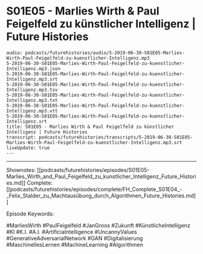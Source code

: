 # S01E05 - Marlies Wirth & Paul Feigelfeld zu künstlicher Intelligenz | Future Histories

```audio-note
audio: podcasts/futurehistories/audio/5-2019-06-30-S01E05-Marlies-Wirth-Paul-Feigelfeld-zu-kuenstlicher-Intelligenz.mp3
5-2019-06-30-S01E05-Marlies-Wirth-Paul-Feigelfeld-zu-kuenstlicher-Intelligenz.mp3.json
5-2019-06-30-S01E05-Marlies-Wirth-Paul-Feigelfeld-zu-kuenstlicher-Intelligenz.mp3.srt
5-2019-06-30-S01E05-Marlies-Wirth-Paul-Feigelfeld-zu-kuenstlicher-Intelligenz.mp3.tsv
5-2019-06-30-S01E05-Marlies-Wirth-Paul-Feigelfeld-zu-kuenstlicher-Intelligenz.mp3.txt
5-2019-06-30-S01E05-Marlies-Wirth-Paul-Feigelfeld-zu-kuenstlicher-Intelligenz.mp3.vtt
5-2019-06-30-S01E05-Marlies-Wirth-Paul-Feigelfeld-zu-kuenstlicher-Intelligenz.srt
title: S01E05 - Marlies Wirth & Paul Feigelfeld zu künstlicher Intelligenz | Future Histories
transcript: podcasts/futurehistories/transcripts/5-2019-06-30-S01E05-Marlies-Wirth-Paul-Feigelfeld-zu-kuenstlicher-Intelligenz.mp3.srt
liveUpdate: true
---

```
---

Shownotes: [[podcasts/futurehistories/episodes/S01E05-Marlies_Wirth_and_Paul_Feigelfeld_zu_kunstlicher_Intelligenz_Future_Histories.md]]
Complete: [[podcasts/futurehistories/episodes/complete/FH_Complete_S01E04_-_Felix_Stalder_zu_Machtausübung_durch_Algorithmen_Future_Histories.md]]


Episode Keywords:

#MarliesWirth #PaulFeigelfeld #JanGroos #Zukunft #KünstlicheIntelligenz #KI #K.I. #A.I. #ArtificiaIntelligence #UncannyValues #GenerativeAdversarialNetwork #GAN #Digitalisierung #MaschinellesLernen #MachineLearning #Algorithmen
